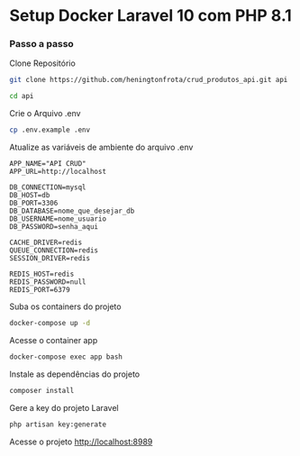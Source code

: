 
# Setup Docker Laravel 10 com PHP 8.1

### Passo a passo
Clone Repositório
```sh
git clone https://github.com/heningtonfrota/crud_produtos_api.git api
```
```sh
cd api
```


Crie o Arquivo .env
```sh
cp .env.example .env
```


Atualize as variáveis de ambiente do arquivo .env
```dosini
APP_NAME="API CRUD"
APP_URL=http://localhost

DB_CONNECTION=mysql
DB_HOST=db
DB_PORT=3306
DB_DATABASE=nome_que_desejar_db
DB_USERNAME=nome_usuario
DB_PASSWORD=senha_aqui

CACHE_DRIVER=redis
QUEUE_CONNECTION=redis
SESSION_DRIVER=redis

REDIS_HOST=redis
REDIS_PASSWORD=null
REDIS_PORT=6379
```


Suba os containers do projeto
```sh
docker-compose up -d
```


Acesse o container app
```sh
docker-compose exec app bash
```


Instale as dependências do projeto
```sh
composer install
```


Gere a key do projeto Laravel
```sh
php artisan key:generate
```


Acesse o projeto
[http://localhost:8989](http://localhost:8989)
